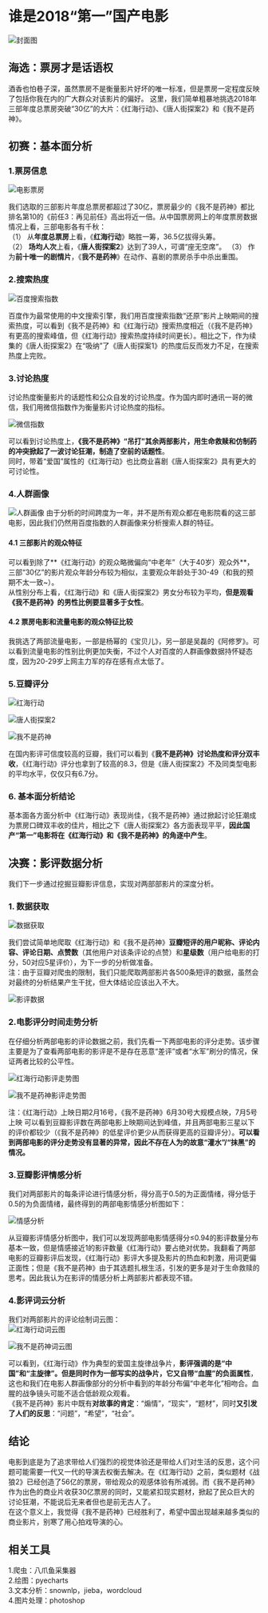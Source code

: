 # 谁是2018“第一”国产电影

![封面图](./image/cover.png)

## 海选：票房才是话语权

酒香也怕巷子深，虽然票房不是衡量影片好坏的唯一标准，但是票房一定程度反映了包括你我在内的广大群众对该影片的偏好。
这里，我们简单粗暴地挑选2018年三部年度总票房突破“30亿”的大片：《红海行动》、《唐人街探案2》和《我不是药神》。

## 初赛：基本面分析

### 1.票房信息

![电影票房](./image/box_office.png)

我们选取的三部影片年度总票房都超过了30亿，票房最少的《我不是药神》都比排名第10的《前任3：再见前任》高出将近一倍。从中国票房网上的年度票房数据情况上看，三部电影各有千秋：  
（1） 从**年度总票房**上看，《**红海行动**》略胜一筹，36.5亿拔得头筹。  
（2） **场均人次**上看，《**唐人街探案2**》达到了39人，可谓“座无空席”。
（3） 作为**前十唯一的剧情片**，《**我不是药神**》在动作、喜剧的票房杀手中杀出重围。

### 2.搜索热度

![百度搜索指数](./image/baidu_index.png)

百度作为最常使用的中文搜索引擎，我们用百度搜索指数“还原”影片上映期间的搜索热度，可以看到《我不是药神》和《红海行动》搜索热度相近（《我不是药神》有更高的搜索峰值，但《红海行动》搜索热度持续时间更长）。相比之下，作为续集的《唐人街探案2》在“吸纳”了《唐人街探案1》的热度后反而发力不足，在搜索热度上完败。

### 3.讨论热度

讨论热度衡量影片的话题性和公众自发的讨论热度。作为国内即时通讯一哥的微信，我们用微信指数作为衡量影片讨论热度的指标。

![微信指数](./image/weixin_index.png)

可以看到讨论热度上，**《我不是药神》“吊打”其余两部影片，用生命救赎和仿制药的冲突掀起了一波讨论狂潮，制造了空前的话题性**。  
同时，带着“爱国”属性的《红海行动》也比商业喜剧《唐人街探案2》具有更大的可讨论性。

### 4.人群画像

![人群画像](./image/audience_profile.png)
由于分析的时间跨度为一年，并不是所有观众都在电影院看的这三部电影，因此我们仍然用百度指数的人群画像来分析搜索人群的特征。  

#### 4.1 三部影片的观众特征  

可以看到除了**《红海行动》的观众略微偏向“中老年”（大于40岁）观众外**，三部“30亿”的影片观众年龄分布较为相似，主要观众年龄处于30-49（和我的预期不太一致~）。  
从性别分布上看，《红海行动》和《唐人街探案2》男女分布较为平均，**但是观看《我不是药神》的男性比例要显著多于女性**。  

#### 4.2 票房电影和流量电影的观众特征比较  

我挑选了两部流量电影，一部是杨幂的《宝贝儿》，另一部是吴磊的《阿修罗》。可以看到流量电影的性别比例更加失衡，不过个人对百度的人群画像数据持怀疑态度，因为20-29岁上网主力军的存在感有点太低了。

### 5.豆瓣评分

![红海行动](./image/douban_honghai.png)

![唐人街探案2](./image/douban_tangren.png)

![我不是药神](./image/douban_yaoshen.png)

在国内影评可信度较高的豆瓣，我们可以看到《**我不是药神》讨论热度和评分双丰收**，《红海行动》评分也拿到了较高的8.3，但是《唐人街探案2》不及同类型电影的平均水平，仅仅只有6.7分。

### 6. 基本面分析结论

基本面各方面分析中《红海行动》表现尚佳，《我不是药神》通过掀起讨论狂潮成为票房口碑双丰收的佳片，相比之下《唐人街探案2》各方面表现平平，**因此国产“第一”电影将在《红海行动》和《我不是药神》的角逐中产生**。

## 决赛：影评数据分析

我们下一步通过挖掘豆瓣影评信息，实现对两部部影片的深度分析。  

### 1. 数据获取

![数据获取](./image/fetch_data.jpg)  

我们尝试简单地爬取《红海行动》和《我不是药神》**豆瓣短评的用户昵称、评论内容、评论日期、点赞数**（其他用户对该条评论的点赞）和**星级数**（用户给电影的打分，50对应5星评价），为下一步的分析做准备。  
注：由于豆瓣对爬虫的限制，我们只能爬取两部影片各500条短评的数据，虽然会对最终的分析结果产生干扰，但大体结论应该出入不大。

![影评数据](./image/comment_data.jpg)  

### 2.电影评分时间走势分析

在仔细分析两部电影的评论数据之前，我们先看一下两部电影的评分走势。该步骤主要是为了查看两部电影的影评是不是存在恶意“差评”或者“水军”刷分的情况，保证两者比较的公平性。

![红海行动影评走势图](./image/rank_honghai.jpg)

![我不是药神影评走势图](./image/rank_yaoshen.jpg)

注：《红海行动》上映日期2月16号，《我不是药神》6月30号大规模点映，7月5号上映
可以看到豆瓣影评数在两部电影上映期间达到峰值，并且两部电影三星以下的评价都较少（《我不是药神》的低星评价更少从而获得更高的豆瓣评分）。**可以看到两部电影的评分走势没有显著的异常，因此不存在人为的故意“灌水”/“抹黑”的情况。**

### 3.豆瓣影评情感分析

我们对两部影片的每条评论进行情感分析，得分高于0.5的为正面情绪，得分低于0.5的为负面情绪，最终得到的两部电影情感分析图如下：

![情感分析](./image/sentiment_analysis.jpg)

从豆瓣影评情感分析图中，我们可以发现两部电影情感得分≤0.94的影评数量分布基本一致，但是情感接近1的影评数量《红海行动》要占绝对优势。我翻看了两部电影的豆瓣影评后发现，《红海行动》影评大多提及影片的热血和刺激，用词更偏正面性；但是《我不是药神》由于其选题扎根生活，引发的更多是对于生命救赎的思考。因此我认为在影评的情感分析上两部影片都表现不错。

### 4.影评词云分析

我们对两部影片的评论绘制词云图：  
![红海行动词云图](./image/word_cloud_honghai.jpg)

![我不是药神词云图](./image/word_cloud_yaoshen.jpg)

可以看到，《红海行动》作为典型的爱国主旋律战争片，**影评强调的是“中国”和“主旋律”。但是同时作为一部写实的战争片，它又自带“血腥”的负面属性**，这也和我们在电影人群画像部分的分析中看到的年龄分布偏“中老年化”相吻合。血腥的战争镜头可能不适合低龄观众观看。  
《我不是药神》影片中既有**对故事的肯定**：“煽情”，“现实”，“题材”，同时**又引发了人们的反思**：“问题”，“希望”，“社会”。  

## 结论

电影到底是为了追求带给人们强烈的视觉体验还是带给人们对生活的反思，这个问题可能需要一代又一代的导演去权衡去解决。在《红海行动》之前，类似题材《战狼2》已经创造了56亿的票房，带给观众的观感体验有所减弱。而《我不是药神》作为出色的商业片收获30亿票房的同时，又能紧扣现实题材，掀起了民众巨大的讨论狂潮，不能说后无来者但也是前无古人了。  
在这个意义上，我觉得《我不是药神》已经胜利了，希望中国出现越来越多类似的商业影片，别寒了用心拍戏导演的心。

## 相关工具

1.爬虫：八爪鱼采集器  
2.绘图：pyecharts  
3.文本分析：snownlp，jieba，wordcloud  
4.图片处理：photoshop  
